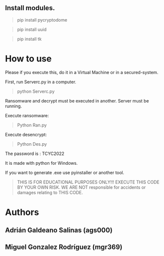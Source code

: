 
## Install modules.
> pip install pycryptodome

> pip install uuid

> pip install tk

# How to use

Please if you execute this, do it in a Virtual Machine or in a secured-system.


First, run Serverc.py in a computer.

> python Serverc.py


Ransomware and decrypt must be executed in another. Server must be 
running.

Execute ransomware:

> Python Ran.py 

Execute desencrypt:

> Python Des.py

The password is : TCYC2022


It is made with python for Windows.

If you want to generate .exe use pyinstaller or another tool. 


> THIS IS FOR EDUCATIONAL PURPOSES ONLY!!! EXECUTE THIS CODE BY YOUR OWN RISK. WE ARE NOT responsible for accidents or damages relating to THIS CODE.


# Authors

## Adrián Galdeano Salinas (ags000)
## Miguel Gonzalez Rodríguez (mgr369)
